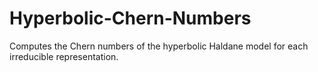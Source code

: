 # Hyperbolic-Chern-Numbers
Computes the Chern numbers of the hyperbolic Haldane model for each irreducible representation.
